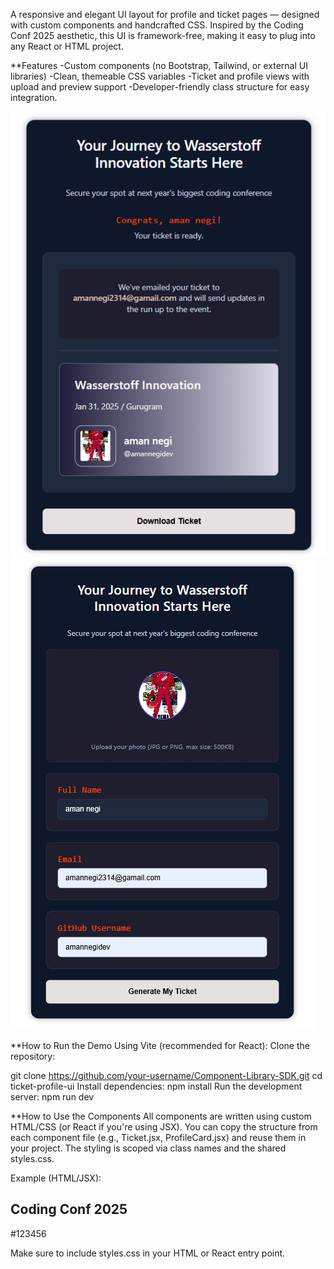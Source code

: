 A responsive and elegant UI layout for profile and ticket pages — designed with custom components and handcrafted CSS. Inspired by the Coding Conf 2025 aesthetic, this UI is framework-free, making it easy to plug into any React or HTML project.

 **Features
-Custom components (no Bootstrap, Tailwind, or external UI libraries)
-Clean, themeable CSS variables
-Ticket and profile views with upload and preview support
-Developer-friendly class structure for easy integration.


![Image 1](https://raw.githubusercontent.com/amannegidev/Component-Library-SDK/refs/heads/main/Screenshot%202025-05-13%20101732.png)
![Image 2](https://raw.githubusercontent.com/amannegidev/Component-Library-SDK/refs/heads/main/Screenshot%202025-05-13%20101513.png)


**How to Run the Demo
Using Vite (recommended for React):
Clone the repository:

git clone https://github.com/your-username/Component-Library-SDK.git
cd ticket-profile-ui
Install dependencies:
npm install
Run the development server:
npm run dev

**How to Use the Components
All components are written using custom HTML/CSS (or React if you're using JSX).
You can copy the structure from each component file (e.g., Ticket.jsx, ProfileCard.jsx) and reuse them in your project.
The styling is scoped via class names and the shared styles.css.

Example (HTML/JSX):

<div class="ticket">
  <h2 class="ticket-title">Coding Conf 2025</h2>
  <p class="ticket-id">#123456</p>
</div>

Make sure to include styles.css in your HTML or React entry point.
<link rel="stylesheet" href="./styles.css" />

